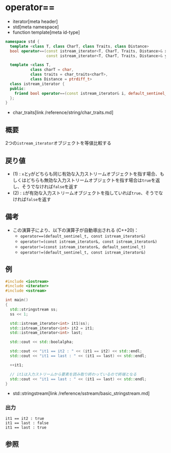 # operator==
* iterator[meta header]
* std[meta namespace]
* function template[meta id-type]

```cpp
namespace std {
  template <class T, class CharT, class Traits, class Distance>
  bool operator==(const istream_iterator<T, CharT, Traits, Distance>& x,
                  const istream_iterator<T, CharT, Traits, Distance>& y); // (1) C++03

  template <class T,
           class charT = char,
           class traits = char_traits<charT>,
           class Distance = ptrdiff_t>
  class istream_iterator {
  public:
    friend bool operator==(const istream_iterator& i, default_sentinel_t); // (2) C++20
  };
}
```
* char_traits[link /reference/string/char_traits.md]

## 概要
2つの`istream_iterator`オブジェクトを等値比較する


## 戻り値
- (1) : `x`と`y`がどちらも同じ有効な入力ストリームオブジェクトを指す場合、もしくはどちらも無効な入力ストリームオブジェクトを指す場合は`true`を返し、そうでなければ`false`を返す
- (2) : `i`が有効な入力ストリームオブジェクトを指していれば`true`、そうでなければ`false`を返す


## 備考
- この演算子により、以下の演算子が自動導出される (C++20)：
    - `operator==(default_sentinel_t, const istream_iterator&)`
    - `operator!=(const istream_iterator&, const istream_iterator&)`
    - `operator!=(const istream_iterator&, default_sentinel_t)`
    - `operator!=(default_sentinel_t, const istream_iterator&)`


## 例
```cpp example
#include <iostream>
#include <iterator>
#include <sstream>

int main()
{
  std::stringstream ss;
  ss << 1;

  std::istream_iterator<int> it1(ss);
  std::istream_iterator<int> it2 = it1;
  std::istream_iterator<int> last;

  std::cout << std::boolalpha;

  std::cout << "it1 == it2 : " << (it1 == it2) << std::endl;
  std::cout << "it1 == last : " << (it1 == last) << std::endl;

  ++it1;

  // it1は入力ストリームから要素を読み取り終わっているので終端となる
  std::cout << "it1 == last : " << (it1 == last) << std::endl;
}
```
* std::stringstream[link /reference/sstream/basic_stringstream.md]

### 出力
```
it1 == it2 : true
it1 == last : false
it1 == last : true
```

## 参照
